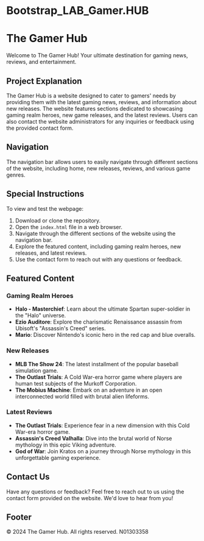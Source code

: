 # Bootstrap_LAB_Gamer.HUB
# The Gamer Hub

Welcome to The Gamer Hub! Your ultimate destination for gaming news, reviews, and entertainment.

## Project Explanation
The Gamer Hub is a website designed to cater to gamers' needs by providing them with the latest gaming news, reviews, and information about new releases. The website features sections dedicated to showcasing gaming realm heroes, new game releases, and the latest reviews. Users can also contact the website administrators for any inquiries or feedback using the provided contact form.

## Navigation
The navigation bar allows users to easily navigate through different sections of the website, including home, new releases, reviews, and various game genres.

## Special Instructions
To view and test the webpage:
1. Download or clone the repository.
2. Open the `index.html` file in a web browser.
3. Navigate through the different sections of the website using the navigation bar.
4. Explore the featured content, including gaming realm heroes, new releases, and latest reviews.
5. Use the contact form to reach out with any questions or feedback.

## Featured Content

### Gaming Realm Heroes
- **Halo - Masterchief**: Learn about the ultimate Spartan super-soldier in the "Halo" universe.
- **Ezio Auditore**: Explore the charismatic Renaissance assassin from Ubisoft's "Assassin's Creed" series.
- **Mario**: Discover Nintendo's iconic hero in the red cap and blue overalls.

### New Releases
- **MLB The Show 24**: The latest installment of the popular baseball simulation game.
- **The Outlast Trials**: A Cold War-era horror game where players are human test subjects of the Murkoff Corporation.
- **The Mobius Machine**: Embark on an adventure in an open interconnected world filled with brutal alien lifeforms.

### Latest Reviews
- **The Outlast Trials**: Experience fear in a new dimension with this Cold War-era horror game.
- **Assassin's Creed Valhalla**: Dive into the brutal world of Norse mythology in this epic Viking adventure.
- **God of War**: Join Kratos on a journey through Norse mythology in this unforgettable gaming experience.

## Contact Us
Have any questions or feedback? Feel free to reach out to us using the contact form provided on the website. We'd love to hear from you!

## Footer
© 2024 The Gamer Hub. All rights reserved. N01303358

